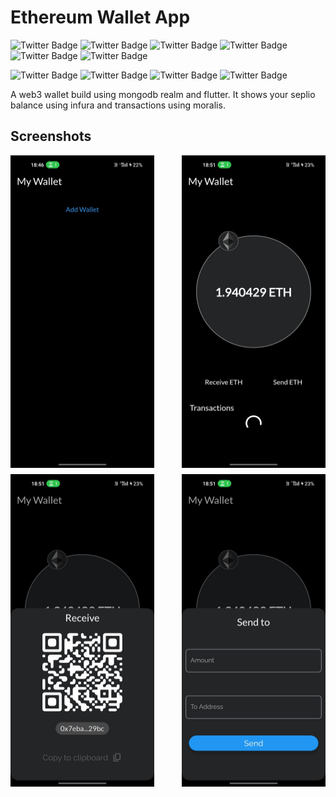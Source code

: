 # Ethereum Wallet App

<img src="https://img.shields.io/badge/Dart-0175C2?style=for-the-badge&logo=dart&logoColor=white"
alt="Twitter Badge"
/>
<img src="https://img.shields.io/badge/Flutter-02569B?style=for-the-badge&logo=flutter&logoColor=white"
alt="Twitter Badge"
/>
<img src="https://img.shields.io/badge/MongoDB-4EA94B?style=for-the-badge&logo=mongodb&logoColor=white"
alt="Twitter Badge"
/>
<img src="https://img.shields.io/badge/Realm-39477F?style=for-the-badge&logo=realm&logoColor=white"
alt="Twitter Badge"
/>
<img src="https://img.shields.io/badge/Ethereum-3C3C3D?style=for-the-badge&logo=Ethereum&logoColor=white"
alt="Twitter Badge"
/>
<img src="https://img.shields.io/badge/Figma-F24E1E?style=for-the-badge&logo=figma&logoColor=white"
alt="Twitter Badge"
/>

<img src="https://img.shields.io/badge/Maintained%3F-yes-green.svg"
alt="Twitter Badge"
/>
<img src="https://img.shields.io/badge/Ask%20me-anything-1abc9c.svg"
alt="Twitter Badge"
/>
<img src="https://img.shields.io/github/issues/MukalDadhwal/Flutter-Ethereum-Wallet.svg"
alt="Twitter Badge"
/>
<img src="https://img.shields.io/github/license/MukalDadhwal/Flutter-Ethereum-Wallet.svg"
alt="Twitter Badge"
/>

A web3 wallet build using mongodb realm and flutter. It shows your seplio balance using infura and transactions using moralis.

## Screenshots

<div>
<img align="left" src="assets/img.jpeg" alt="mobile screenshot" style="height: 500px; width:230px; margin-bottom:10px;"/>

<img align="right" src="assets/img3.jpeg" alt="mobile screenshot" style="height: 500px; width:230px; margin-bottom:10px;" />

<img align="left" src="assets/img1.jpeg" alt="mobile screenshot" style="height: 500px; width:230px;"/>

<img align="right" src="assets/img2.jpeg" alt="mobile screenshot" style="height: 500px; width:230px;" />
</div>
